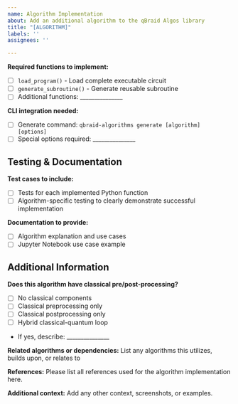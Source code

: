 ```yaml
---
name: Algorithm Implementation
about: Add an additional algorithm to the qBraid Algos library
title: "[ALGORITHM]"
labels: ''
assignees: ''

---
```


**Required functions to implement:**
- [ ] `load_program()` - Load complete executable circuit
- [ ] `generate_subroutine()` - Generate reusable subroutine
- [ ] Additional functions: _______________

**CLI integration needed:**
- [ ] Generate command: `qbraid-algorithms generate [algorithm] [options]`
- [ ] Special options required: _______________

## Testing & Documentation

**Test cases to include:**
- [ ] Tests for each implemented Python function
- [ ] Algorithm-specific testing to clearly demonstrate successful implementation

**Documentation to provide:**
- [ ] Algorithm explanation and use cases
- [ ] Jupyter Notebook use case example

## Additional Information

**Does this algorithm have classical pre/post-processing?**
- [ ] No classical components
- [ ] Classical preprocessing only
- [ ] Classical postprocessing only  
- [ ] Hybrid classical-quantum loop
- If yes, describe: _______________

**Related algorithms or dependencies:**
List any algorithms this utilizes, builds upon, or relates to

**References:**
Please list all references used for the algorithm implementation here.

**Additional context:**
Add any other context, screenshots, or examples.
